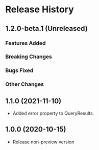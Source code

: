 # Release History

## 1.2.0-beta.1 (Unreleased)

### Features Added

### Breaking Changes

### Bugs Fixed

### Other Changes

## 1.1.0 (2021-11-10)

- Added error property to QueryResults.

## 1.0.0 (2020-10-15)

- Release non-preview version
